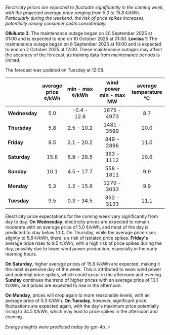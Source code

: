 *Electricity prices are expected to fluctuate significantly in the coming week, with the projected average price ranging from 5.0 to 15.8 ¢/kWh. Particularly during the weekend, the risk of price spikes increases, potentially raising consumer costs considerably.*

**Olkiluoto 3**: The maintenance outage began on 20 September 2025 at 01:00 and is expected to end on 10 October 2025 at 01:00. **Loviisa 1**: The maintenance outage began on 6 September 2025 at 10:00 and is expected to end on 2 October 2025 at 12:00. These maintenance outages may affect the accuracy of the forecast, as training data from maintenance periods is limited.

The forecast was updated on Tuesday at 12:08.

|            | average<br>price<br>¢/kWh | min - max<br>¢/kWh | wind power<br>min - max<br>MW | average<br>temperature<br>°C |
|:-----------|:----------------:|:----------------:|:-------------:|:-------------:|
| **Wednesday** | 5.0 | -0.4 - 12.8 | 1675 - 4973 | 8.7 |
| **Thursday** | 5.8 | 2.5 - 10.2 | 1481 - 3599 | 10.0 |
| **Friday** | 9.5 | 2.1 - 20.2 | 849 - 2896 | 11.0 |
| **Saturday** | 15.8 | 6.9 - 28.5 | 363 - 1112 | 10.6 |
| **Sunday** | 10.1 | 4.5 - 17.7 | 558 - 1811 | 9.9 |
| **Monday** | 5.3 | 1.2 - 15.8 | 1270 - 3033 | 9.9 |
| **Tuesday** | 9.5 | 0.3 - 34.5 | 852 - 3133 | 11.1 |

Electricity price expectations for the coming week vary significantly from day to day. **On Wednesday**, electricity prices are expected to remain moderate with an average price of 5.0 ¢/kWh, and most of the day is predicted to stay below 10 ¢. On Thursday, while the average price rises slightly to 5.8 ¢/kWh, there is a risk of isolated price spikes. **Friday's** average price rises to 9.5 ¢/kWh, with a high risk of price spikes during the day, possibly due to lower wind power production, especially in the early morning hours.

**On Saturday**, higher average prices of 15.8 ¢/kWh are expected, making it the most expensive day of the week. This is attributed to weak wind power and potential price spikes, which could occur in the afternoon and evening. **Sunday** continues the trend of higher prices with an average price of 10.1 ¢/kWh, and prices are expected to rise in the afternoon.

**On Monday**, prices will drop again to more reasonable levels, with an average price of 5.3 ¢/kWh. **On Tuesday**, however, significant price fluctuations are expected again, with the day's maximum price potentially rising to 34.5 ¢/kWh, which may lead to price spikes in the afternoon and evening.

*Energy insights were predicted today by gpt-4o.* ⚡
